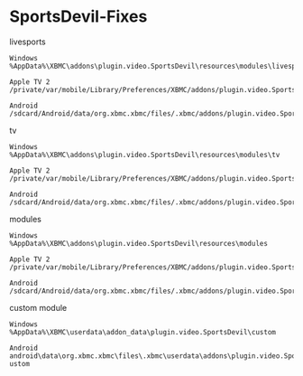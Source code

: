 SportsDevil-Fixes
=================


livesports

	Windows
	%AppData%\XBMC\addons\plugin.video.SportsDevil\resources\modules\livesports

	Apple TV 2
	/private/var/mobile/Library/Preferences/XBMC/addons/plugin.video.SportsDevil/resources/modules/livesports

	Android
	/sdcard/Android/data/org.xbmc.xbmc/files/.xbmc/addons/plugin.video.SportsDevil/resources/modules/livesports


tv
	
	Windows
	%AppData%\XBMC\addons\plugin.video.SportsDevil\resources\modules\tv

	Apple TV 2
	/private/var/mobile/Library/Preferences/XBMC/addons/plugin.video.SportsDevil/resources/modules/tv

	Android
	/sdcard/Android/data/org.xbmc.xbmc/files/.xbmc/addons/plugin.video.SportsDevil/resources/modules/tv



modules

	Windows
	%AppData%\XBMC\addons\plugin.video.SportsDevil\resources\modules

	Apple TV 2
	/private/var/mobile/Library/Preferences/XBMC/addons/plugin.video.SportsDevil/resources/modules

	Android
	/sdcard/Android/data/org.xbmc.xbmc/files/.xbmc/addons/plugin.video.SportsDevil/resources/modules



custom module

	Windows
	%AppData%\XBMC\userdata\addon_data\plugin.video.SportsDevil\custom
	
	Android
	android\data\org.xbmc.xbmc\files\.xbmc\userdata\addons\plugin.video.SportDevil\c​ustom
